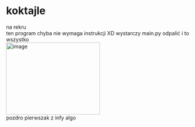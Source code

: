 # koktajle
na rekru <br />
ten program chyba nie wymaga instrukcji XD wystarczy main.py odpalić i to wszystko <br />
<img width="256" height="197" alt="image" src="https://github.com/user-attachments/assets/d52aced7-ffe2-4a7b-b352-5450338d3556" />
<br /> pozdro pierwszak z infy algo

